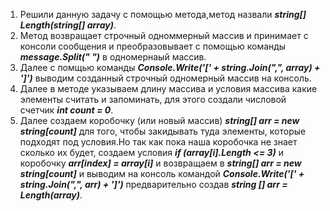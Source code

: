 1. Решили данную задачу с помощью метода,метод назвали **_string[] Length(string[] array)_**.
2. Метод возвращает строчный одноммерный массив и принимает с консоли сообщения и преобразовывает с помощью
команды **_message.Split(" ")_** в одномернаый массив.
3. Далее с помщью команды **_Console.Write('[' + string.Join(",", array) + ']')_** выводим созданный строчный одномерный массив на консоль. 
4. Далее в методе указываем длину массива и условия массива какие элементы считать и запоминать, для этого создали числовой счетчик **_int count = 0_**.
5. Далее создаем коробочку (или новый массив) **_string[] arr = new string[count]_** для того, чтобы закидывать туда элементы, которые подходят под условия.Но так как пока наша коробочка не знает сколько их будет, создаем условия  **_if (array[i].Length <= 3)_** и коробочку  **_arr[index] = array[i]_** и возвращаем в  **_string[] arr = new string[count]_** и выводим на консоль командой **_Console.Write('[' + string.Join(",", arr) + ']')_** предварительно создав **_string [] arr = Length(array)_**.